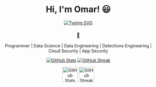 <h1 align="center"> Hi, I'm Omar! 😃 </h1>

<p align="center">
  <a href="https://git.io/typing-svg"><img src="https://readme-typing-svg.herokuapp.com?font=Fira+Code&pause=1000&center=true&width=435&lines=Interested+in+the+world" alt="Typing SVG" /></a>
</p>

<h3 align="center">🍁</h3>
<p align="center">Programmer | Data Science | Data Engineering | Detections Engineering | Cloud Security | App Security</p>

<p align="center">
  <a href="https://git.io/streak-stats"><img src="https://github-readme-stats.vercel.app/api?username=omar2535&rank_icon=github" alt="GitHub Stats" /></a>
  <a href="https://git.io/streak-stats"><img src="https://streak-stats.demolab.com?user=omar2535&theme=tokyonight-duo&date_format=%5BY.%5Dn.j&hide_current_streak=true" alt="GitHub Streak" /></a>
</p>
<p align="center">
  <a href="https://git.io/streak-stats"><img src="https://tryhackme-badges.s3.amazonaws.com/omar2535.png" alt="GitHub Stats" style="height: 50px;" /></a>
  <a href="https://www.hackthebox.com/home/users/profile/31559"><img src="http://www.hackthebox.eu/badge/image/31559" alt="GitHub Streak" style="height: 50px;" /></a>
</p>
